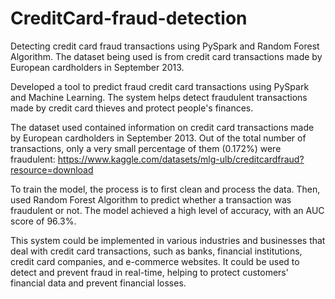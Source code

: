 # CreditCard-fraud-detection
Detecting credit card fraud transactions using PySpark and Random Forest Algorithm. The dataset being used is from credit card transactions made by European cardholders in September 2013.

Developed a tool to predict fraud credit card transactions using PySpark and Machine Learning. The system helps detect fraudulent transactions made by credit card thieves and protect people's finances.

The dataset used contained information on credit card transactions made by European cardholders in September 2013. Out of the total number of transactions, only a very small percentage of them (0.172%) were fraudulent: https://www.kaggle.com/datasets/mlg-ulb/creditcardfraud?resource=download

To train the model, the process is to first clean and process the data. Then, used Random Forest Algorithm to predict whether a transaction was fraudulent or not. The model achieved a high level of accuracy, with an AUC score of 96.3%.

This system could be implemented in various industries and businesses that deal with credit card transactions, such as banks, financial institutions, credit card companies, and e-commerce websites. It could be used to detect and prevent fraud in real-time, helping to protect customers' financial data and prevent financial losses.


